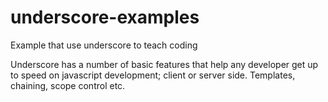 # underscore-examples
Example that use underscore to teach coding

Underscore has a number of basic features that help any developer
get up to speed on javascript development; client or server side. 
Templates, chaining, scope control etc.
